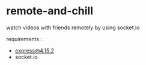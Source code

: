 # remote-and-chill
watch videos with friends remotely by using socket.io


requirements :
- express@4.15.2
- socket.io


